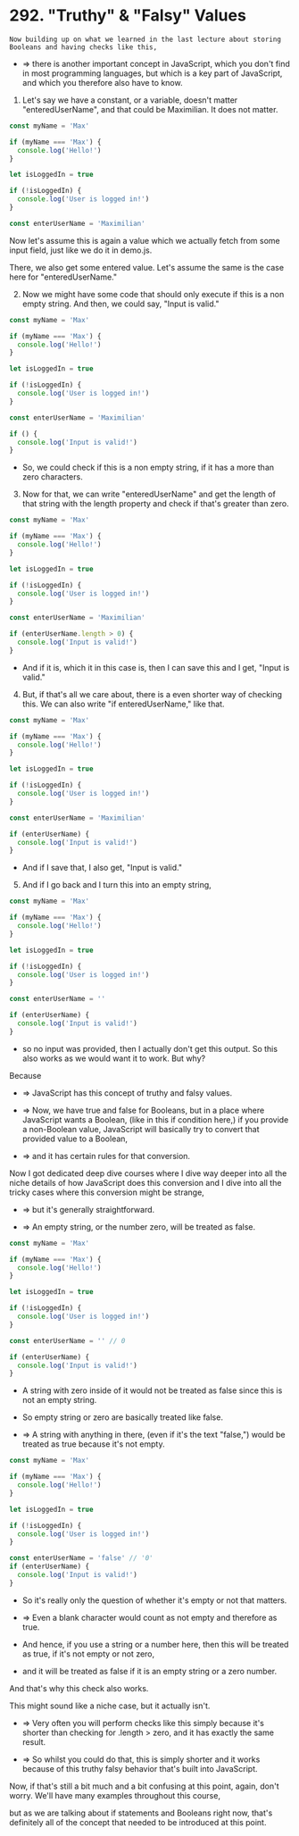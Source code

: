 # 292. "Truthy" & "Falsy" Values

```
Now building up on what we learned in the last lecture about storing Booleans and having checks like this,
```

- => there is another important concept in JavaScript, which you don't find in most programming languages, but which is a key part of JavaScript, and which you therefore also have to know.

1. Let's say we have a constant, or a variable, doesn't matter "enteredUserName", and that could be Maximilian. It does not matter.

```js
const myName = 'Max'

if (myName === 'Max') {
  console.log('Hello!')
}

let isLoggedIn = true

if (!isLoggedIn) {
  console.log('User is logged in!')
}

const enterUserName = 'Maximilian'
```

Now let's assume this is again a value which we actually fetch from some input field, just like we do it in demo.js.

There, we also get some entered value. Let's assume the same is the case here for "enteredUserName."

2. Now we might have some code that should only execute if this is a non empty string. And then, we could say, "Input is valid."

```js
const myName = 'Max'

if (myName === 'Max') {
  console.log('Hello!')
}

let isLoggedIn = true

if (!isLoggedIn) {
  console.log('User is logged in!')
}

const enterUserName = 'Maximilian'

if () {
  console.log('Input is valid!')
}
```

- So, we could check if this is a non empty string, if it has a more than zero characters.

3. Now for that, we can write "enteredUserName" and get the length of that string with the length property and check if that's greater than zero.

```js
const myName = 'Max'

if (myName === 'Max') {
  console.log('Hello!')
}

let isLoggedIn = true

if (!isLoggedIn) {
  console.log('User is logged in!')
}

const enterUserName = 'Maximilian'

if (enterUserName.length > 0) {
  console.log('Input is valid!')
}
```

- And if it is, which it in this case is, then I can save this and I get, "Input is valid."

4. But, if that's all we care about, there is a even shorter way of checking this. We can also write "if enteredUserName," like that.

```js
const myName = 'Max'

if (myName === 'Max') {
  console.log('Hello!')
}

let isLoggedIn = true

if (!isLoggedIn) {
  console.log('User is logged in!')
}

const enterUserName = 'Maximilian'

if (enterUserName) {
  console.log('Input is valid!')
}
```

- And if I save that, I also get, "Input is valid."

5. And if I go back and I turn this into an empty string,

```js
const myName = 'Max'

if (myName === 'Max') {
  console.log('Hello!')
}

let isLoggedIn = true

if (!isLoggedIn) {
  console.log('User is logged in!')
}

const enterUserName = ''

if (enterUserName) {
  console.log('Input is valid!')
}
```

- so no input was provided, then I actually don't get this output. So this also works as we would want it to work. But why?

Because

- => JavaScript has this concept of truthy and falsy values.

- => Now, we have true and false for Booleans, but in a place where JavaScript wants a Boolean, (like in this if condition here,) if you provide a non-Boolean value, JavaScript will basically try to convert that provided value to a Boolean,

- => and it has certain rules for that conversion.

Now I got dedicated deep dive courses where I dive way deeper into all the niche details of how JavaScript does this conversion and I dive into all the tricky cases where this conversion might be strange,

- => but it's generally straightforward.

- => An empty string, or the number zero, will be treated as false.

```js
const myName = 'Max'

if (myName === 'Max') {
  console.log('Hello!')
}

let isLoggedIn = true

if (!isLoggedIn) {
  console.log('User is logged in!')
}

const enterUserName = '' // 0

if (enterUserName) {
  console.log('Input is valid!')
}
```

- A string with zero inside of it would not be treated as false since this is not an empty string.

- So empty string or zero are basically treated like false.

- => A string with anything in there, (even if it's the text "false,") would be treated as true because it's not empty.

```js
const myName = 'Max'

if (myName === 'Max') {
  console.log('Hello!')
}

let isLoggedIn = true

if (!isLoggedIn) {
  console.log('User is logged in!')
}

const enterUserName = 'false' // '0'
if (enterUserName) {
  console.log('Input is valid!')
}
```

- So it's really only the question of whether it's empty or not that matters.

- => Even a blank character would count as not empty and therefore as true.

- And hence, if you use a string or a number here, then this will be treated as true, if it's not empty or not zero,

- and it will be treated as false if it is an empty string or a zero number.

And that's why this check also works.

This might sound like a niche case, but it actually isn't.

- => Very often you will perform checks like this simply because it's shorter than checking for .length > zero, and it has exactly the same result.

- => So whilst you could do that, this is simply shorter and it works because of this truthy falsy behavior that's built into JavaScript.

Now, if that's still a bit much and a bit confusing at this point, again, don't worry. We'll have many examples throughout this course,

but as we are talking about if statements and Booleans right now, that's definitely all of the concept that needed to be introduced at this point.
